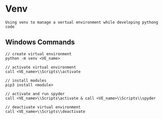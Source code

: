 # Venv

	Using venv to manage a vertual environment while developing pythong code
	
## Windows Commands

	// create virtual environment
	python -m venv <VE_name>
	
	// activate virtual environment
	call <VE_name>\\Scripts\\activate
	
	// install modules
	pip3 install <module>
	
	// activate and run spyder
	call <VE_name>\\Scripts\activate & call <VE_name>\\Scripts\\spyder
	
	// deactivate virtual environment
	call <VE_name>\\Scripts\\deactivate